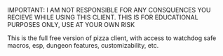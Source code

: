 IMPORTANT: I AM NOT RESPONSIBLE FOR ANY CONSQUENCES YOU RECIEVE WHILE USING THIS CLIENT. THIS IS FOR EDUCATIONAL PURPOSES ONLY, USE AT YOUR OWN RISK

This is the full free version of pizza client, with access to watchdog safe macros, esp, dungeon features, customizability, etc.
